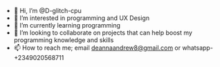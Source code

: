 - 👋 Hi, I’m @D-glitch-cpu
- 👀 I’m interested in programming and UX Design
- 🌱 I’m currently learning programming
- 💞️ I’m looking to collaborate on projects that can help boost my programming knowledge and skills
- 📫 How to reach me; email deannaandrew8@gmail.com or whatsapp-+2349020568711

<!---
D-glitch-cpu/D-glitch-cpu is a ✨ special ✨ repository because its `README.md` (this file) appears on your GitHub profile.
You can click the Preview link to take a look at your changes.
--->
